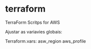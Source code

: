 # terraform
TerraForm Scritps for AWS

Ajustar as variavies globais:

Terraform.vars:
asw_region
aws_profile